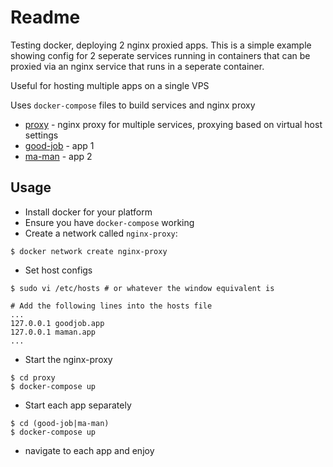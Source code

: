 # Readme
Testing docker, deploying 2 nginx proxied apps.
This is a simple example showing config for 2 seperate services running in containers that can be proxied via an nginx service that runs in a seperate container.

Useful for hosting multiple apps on a single VPS

Uses `docker-compose` files to build services and nginx proxy

* [proxy](./proxy) - nginx proxy for multiple services, proxying based on virtual host settings
* [good-job](./good-job) - app 1
* [ma-man](./ma-man) - app 2


## Usage
* Install docker for your platform
* Ensure you have `docker-compose` working
* Create a network called `nginx-proxy`:
```
$ docker network create nginx-proxy
```
* Set host configs
```
$ sudo vi /etc/hosts # or whatever the window equivalent is

# Add the following lines into the hosts file
...
127.0.0.1 goodjob.app
127.0.0.1 maman.app
...
```
* Start the nginx-proxy
```
$ cd proxy
$ docker-compose up
```
* Start each app separately
```
$ cd (good-job|ma-man)
$ docker-compose up
```
* navigate to each app and enjoy
